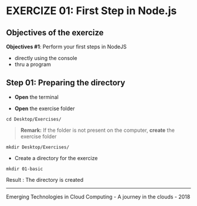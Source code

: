 # EXERCIZE 01: First Step in Node.js

## Objectives of the exercize

**Objectives #1**: Perform your first steps in NodeJS
  - directly using the console
  - thru a program

## Step 01: Preparing the directory

 - **Open** the terminal

 - **Open** the exercise folder

```
cd Desktop/Exercises/
```

>**Remark:** If the folder is not present on the computer, **create** the exercise folder
>
```
mkdir Desktop/Exercises/
```

- Create a directory for the exercize

```
mkdir 01-basic
```
Result : The directory is created



---
Emerging Technologies in Cloud Computing - A journey in the clouds - 2018
